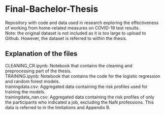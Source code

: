 # Final-Bachelor-Thesis
Repository with code and data used in research exploring the effectiveness of working from home-related measures on COVID-19 test results.  
Note: the original dataset is not included as it is too large to upload to Github. However, the dataset is referred to within the thesis.

## Explanation of the files
CLEANING_CR.ipynb: Notebook that contains the cleaning and preprocessing part of the thesis.  
TRAINING.ipynb: Notebook that contains the code for the logistic regression and random forest models.  
trainingdata.csv: Aggregated data containing the risk profiles used for training the models.  
trainingdata_nan.csv: Aggregated data containing the risk profiles of only the participants who indicated a job, excluding the NaN professions. This data is referred to in the limitations and Appendix B.
